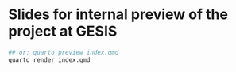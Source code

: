 # Slides for internal preview of the project at GESIS

```bash
## or: quarto preview index.qmd
quarto render index.qmd
```
